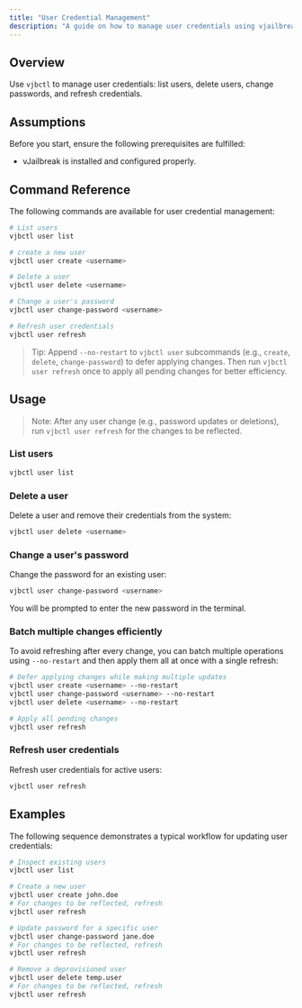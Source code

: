 ```yaml
---
title: "User Credential Management"
description: "A guide on how to manage user credentials using vjailbreak CLI."
---
```


## Overview

Use `vjbctl` to manage user credentials: list users, delete users, change passwords, and refresh credentials.

## Assumptions

Before you start, ensure the following prerequisites are fulfilled:

- vJailbreak is installed and configured properly.

## Command Reference

The following commands are available for user credential management:

```bash
# List users
vjbctl user list

# create a new user
vjbctl user create <username>

# Delete a user
vjbctl user delete <username>

# Change a user's password
vjbctl user change-password <username>

# Refresh user credentials
vjbctl user refresh
```

> Tip: Append `--no-restart` to `vjbctl user` subcommands (e.g., `create`, `delete`, `change-password`) to defer applying changes. Then run `vjbctl user refresh` once to apply all pending changes for better efficiency.

## Usage

> Note: After any user change (e.g., password updates or deletions), run `vjbctl user refresh` for the changes to be reflected.

### List users

```bash
vjbctl user list
```

### Delete a user

Delete a user and remove their credentials from the system:

```bash
vjbctl user delete <username>
```

### Change a user's password

Change the password for an existing user:

```bash
vjbctl user change-password <username>
```

You will be prompted to enter the new password in the terminal.

### Batch multiple changes efficiently

To avoid refreshing after every change, you can batch multiple operations using `--no-restart` and then apply them all at once with a single refresh:

```bash
# Defer applying changes while making multiple updates
vjbctl user create <username> --no-restart
vjbctl user change-password <username> --no-restart
vjbctl user delete <username> --no-restart

# Apply all pending changes
vjbctl user refresh
```

### Refresh user credentials

Refresh user credentials for active users:

```bash
vjbctl user refresh
```

## Examples

The following sequence demonstrates a typical workflow for updating user credentials:

```bash
# Inspect existing users
vjbctl user list

# Create a new user
vjbctl user create john.doe
# For changes to be reflected, refresh
vjbctl user refresh

# Update password for a specific user
vjbctl user change-password jane.doe
# For changes to be reflected, refresh
vjbctl user refresh

# Remove a deprovisioned user
vjbctl user delete temp.user
# For changes to be reflected, refresh
vjbctl user refresh
```
